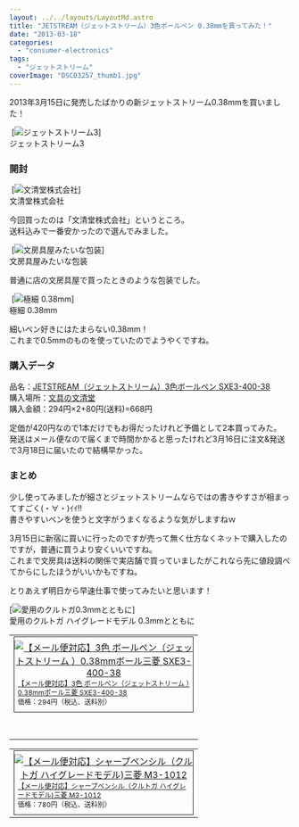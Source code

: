 ```yaml
---
layout: ../../layouts/LayoutMd.astro
title: "JETSTREAM（ジェットストリーム）3色ボールペン 0.38mmを買ってみた！"
date: "2013-03-18"
categories: 
  - "consumer-electronics"
tags: 
  - "ジェットストリーム"
coverImage: "DSC03257_thumb1.jpg"
---
```


2013年3月15日に発売したばかりの新ジェットストリーム0.38mmを買いました！

 [![ジェットストリーム3](/wp/images/DSC03257_thumb.jpg "ジェットストリーム3")]  
ジェットストリーム3

### 開封

 [![文清堂株式会社](/wp/images/DSC03255_thumb.jpg "文清堂株式会社")]  
文清堂株式会社

今回買ったのは「文清堂株式会社」というところ。  
送料込みで一番安かったので選んでみました。

 [![文房具屋みたいな包装](/wp/images/DSC03256_thumb.jpg "文房具屋みたいな包装")]  
文房具屋みたいな包装

普通に店の文房具屋で買ったときのような包装でした。

 [![極細 0.38mm](/wp/images/DSC03258_thumb.jpg "極細 0.38mm")]  
極細 0.38mm

細いペン好きにはたまらない0.38mm！  
これまで0.5mmのものを使っていたのでようやくですね。

### 購入データ

品名：[JETSTREAM（ジェットストリーム）3色ボールペン SXE3-400-38](http://www.mpuni.co.jp/news/pressrelease/detail/20130409150304.html)  
購入場所：[文具の文清堂](http://hb.afl.rakuten.co.jp/hgc/10f16ea4.0b957c51.10f16ea5.17ae8173/?pc=http%3a%2f%2fwww.rakuten.co.jp%2fbunseidou%2f%3fscid%3daf_link_urltxt&amp;m=http%3a%2f%2fm.rakuten.co.jp%2fbunseidou)  
購入金額：294円×2+80円(送料)=668円

定価が420円なので1本だけでもお得だったけれど予備として2本買ってみた。  
発送はメール便なので届くまで時間かかると思ったけれど3月16日に注文&発送で3月18日に届いたので結構早かった。

### まとめ

少し使ってみましたが細さとジェットストリームならではの書きやすさが相まってすごく(・∀・)ｲｲ!!  
書きやすいペンを使うと文字がうまくなるような気がしますねｗ

3月15日に新宿に買いに行ったのですが売って無く仕方なくネットで購入したのですが，普通に買うより安くいいですね。  
これまで文房具は送料の関係で実店舗で買っていましたがこれなら先に値段調べてからにしたほうがいいかもですね。

とりあえず明日から早速仕事で使ってみたいと思います！

[![愛用のクルトガ0.3mmとともに](/wp/images/DSC03259_thumb.jpg "愛用のクルトガ0.3mmとともに")]  
愛用のクルトガ ハイグレードモデル 0.3mmとともに

<table cellspacing="0" cellpadding="0" border="0"><tbody><tr><td valign="top"><div style="border-top: 1px solid; border-right: 1px solid; border-bottom: 1px solid; float: left; padding-bottom: 6px; text-align: center; padding-top: 6px; padding-left: 0px; margin: 0px; border-left: 1px solid; padding-right: 0px; width: 320px"><a href="http://hb.afl.rakuten.co.jp/hgc/10f16ea4.0b957c51.10f16ea5.17ae8173/?pc=http%3a%2f%2fitem.rakuten.co.jp%2fbunseidou%2fsxe340038%2f%3fscid%3daf_link_tbl&amp;m=http%3a%2f%2fm.rakuten.co.jp%2fbunseidou%2fn%2fsxe340038" target="_blank"><img style="padding-bottom: 0px; padding-top: 0px; padding-left: 0px; padding-right: 0px" border="0" alt="【メール便対応】3色 ボールペン（ジェットストリーム ）0.38mmボール三菱 SXE3-400-38" src="http://hbb.afl.rakuten.co.jp/hgb/?pc=http%3a%2f%2fthumbnail.image.rakuten.co.jp%2f%400_mall%2fbunseidou%2fcabinet%2f02689225%2fimg61748205.jpg%3f_ex%3d300x300&amp;m=http%3a%2f%2fthumbnail.image.rakuten.co.jp%2f%400_mall%2fbunseidou%2fcabinet%2f02689225%2fimg61748205.jpg%3f_ex%3d80x80"></a><p style="font-size: 12px; padding-bottom: 2px; text-align: left; padding-top: 2px; padding-left: 6px; margin: 0px; line-height: 1.4em; padding-right: 6px"><a href="http://hb.afl.rakuten.co.jp/hgc/10f16ea4.0b957c51.10f16ea5.17ae8173/?pc=http%3a%2f%2fitem.rakuten.co.jp%2fbunseidou%2fsxe340038%2f%3fscid%3daf_link_tbl&amp;m=http%3a%2f%2fm.rakuten.co.jp%2fbunseidou%2fn%2fsxe340038" target="_blank">【メール便対応】3色 ボールペン（ジェットストリーム ）0.38mmボール三菱 SXE3-400-38</a><br><span>価格：294円（税込、送料別）</span><br></p></div><br><br><br><br><br><br><br><br><br></td></tr></tbody></table>

<table cellspacing="0" cellpadding="0" border="0"><tbody><tr><td valign="top"><div style="border-top: 1px solid; border-right: 1px solid; border-bottom: 1px solid; float: left; padding-bottom: 6px; text-align: center; padding-top: 6px; padding-left: 0px; margin: 0px; border-left: 1px solid; padding-right: 0px; width: 320px"><a href="http://hb.afl.rakuten.co.jp/hgc/10f16ea4.0b957c51.10f16ea5.17ae8173/?pc=http%3a%2f%2fitem.rakuten.co.jp%2fbunseidou%2fm3-1012%2f%3fscid%3daf_link_tbl&amp;m=http%3a%2f%2fm.rakuten.co.jp%2fbunseidou%2fn%2fm3-1012" target="_blank"><img style="padding-bottom: 0px; padding-top: 0px; padding-left: 0px; margin: 0px; padding-right: 0px" border="0" alt="【メール便対応】シャープペンシル（クルトガ ハイグレードモデル)三菱 M3-1012" src="http://hbb.afl.rakuten.co.jp/hgb/?pc=http%3a%2f%2fthumbnail.image.rakuten.co.jp%2f%400_mall%2fbunseidou%2fcabinet%2f02689225%2fimg59651713.jpg%3f_ex%3d300x300&amp;m=http%3a%2f%2fthumbnail.image.rakuten.co.jp%2f%400_mall%2fbunseidou%2fcabinet%2f02689225%2fimg59651713.jpg%3f_ex%3d80x80"></a><p style="font-size: 12px; padding-bottom: 2px; text-align: left; padding-top: 2px; padding-left: 6px; margin: 0px; line-height: 1.4em; padding-right: 6px"><a href="http://hb.afl.rakuten.co.jp/hgc/10f16ea4.0b957c51.10f16ea5.17ae8173/?pc=http%3a%2f%2fitem.rakuten.co.jp%2fbunseidou%2fm3-1012%2f%3fscid%3daf_link_tbl&amp;m=http%3a%2f%2fm.rakuten.co.jp%2fbunseidou%2fn%2fm3-1012" target="_blank">【メール便対応】シャープペンシル（クルトガ ハイグレードモデル)三菱 M3-1012</a><br><span>価格：780円（税込、送料別）</span><br></p></div></td></tr></tbody></table>
